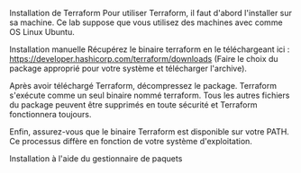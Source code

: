 Installation de Terraform
Pour utiliser Terraform, il faut d'abord l'installer sur sa machine. Ce lab suppose que vous utilisez des machines avec comme OS Linux Ubuntu.

Installation manuelle
Récupérez le binaire terraform en le téléchargeant ici : https://developer.hashicorp.com/terraform/downloads (Faire le choix du package approprié pour votre système et télécharger l'archive).

Après avoir téléchargé Terraform, décompressez le package. Terraform s'exécute comme un seul binaire nommé terraform. Tous les autres fichiers du package peuvent être supprimés en toute sécurité et Terraform fonctionnera toujours.

Enfin, assurez-vous que le binaire Terraform est disponible sur votre PATH. Ce processus diffère en fonction de votre système d'exploitation.

Installation à l'aide du gestionnaire de paquets